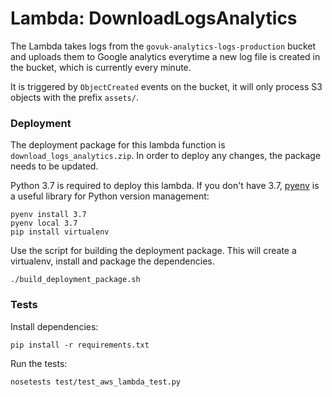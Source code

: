 # Lambda: DownloadLogsAnalytics

The Lambda takes logs from the `govuk-analytics-logs-production` bucket and uploads them to Google analytics everytime a new log file is created in the bucket, which is currently every minute.

It is triggered by `ObjectCreated` events on the bucket, it will only process S3 objects with the prefix `assets/`.

### Deployment

The deployment package for this lambda function is `download_logs_analytics.zip`.
In order to deploy any changes, the package needs to be updated.

Python 3.7 is required to deploy this lambda.
If you don't have 3.7, [pyenv](https://github.com/pyenv/pyenv) is a useful library for Python version management:

```
pyenv install 3.7
pyenv local 3.7
pip install virtualenv
```

Use the script for building the deployment package. This will create a virtualenv, install and package the dependencies.

```
./build_deployment_package.sh
```

### Tests

Install dependencies:

```
pip install -r requirements.txt
```

Run the tests:

```
nosetests test/test_aws_lambda_test.py
```
